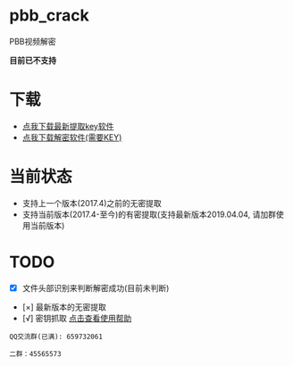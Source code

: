 # pbb_crack
PBB视频解密

**目前已不支持**

# 下载
- [点我下载最新提取key软件](https://github.com/deadash/pbb_crack/releases/tag/%E6%8F%90%E5%8F%96%E5%B7%A5%E5%85%B7)
- [点我下载解密软件(需要KEY)](https://github.com/deadash/pbb_crack/releases/tag/v0.2b)

# 当前状态
- 支持上一个版本(2017.4)之前的无密提取
- 支持当前版本(2017.4-至今)的有密提取(支持最新版本2019.04.04, 请加群使用当前版本)

# TODO
- [x] 文件头部识别来判断解密成功(目前未判断)
- [×] 最新版本的无密提取
- [√] 密钥抓取 [点击查看使用帮助](https://github.com/deadash/pbb_crack/wiki/%E5%A6%82%E4%BD%95%E6%8F%90%E5%8F%96%E5%AF%86%E9%92%A5)

`QQ交流群(已满): 659732061 `

`二群：45565573 `
